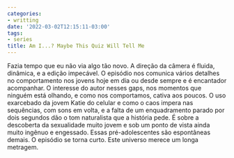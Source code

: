 ```yaml
---
categories:
- writting
date: '2022-03-02T12:15:11-03:00'
tags:
- series
title: Am I...? Maybe This Quiz Will Tell Me
---
```


Fazia tempo que eu não via algo tão novo. A direção da câmera é fluida, dinâmica, e a edição impecável. O episódio nos comunica vários detalhes no comportamento nos jovens hoje em dia ou desde sempre e é encantador acompanhar. O interesse do autor nesses gaps, nos momentos que ninguém está olhando, e como nos comportamos, cativa aos poucos. O uso exarcebado da jovem Katie do celular e como o caos impera nas sequências, com sons em volta, e a falta de um enquadramento parado por dois segundos dão o tom naturalista que a história pede. É sobre a descoberta da sexualidade muito jovem e sob um ponto de vista ainda muito ingênuo e engessado. Essas pré-adolescentes são espontâneas demais. O episódio se torna curto. Este universo merece um longa metragem.